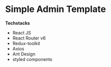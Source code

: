 # Simple Admin Template

**Techstacks**
- React JS
- React Router v6
- Redux-toolkit
- Axios
- Ant Design
- styled components
